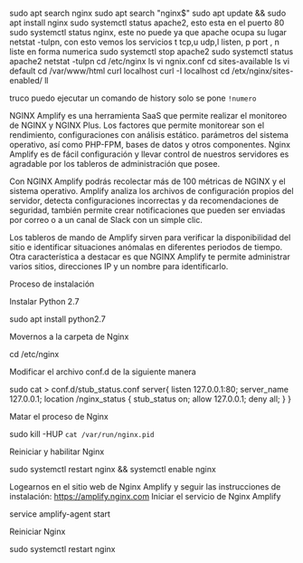 sudo apt search nginx
sudo apt search "nginx$"
sudo apt update && sudo apt install nginx
sudo systemctl status apache2, esto esta en el puerto 80
sudo systemctl status nginx, este no puede ya que apache ocupa su lugar
netstat -tulpn, con esto vemos los servicios t tcp,u udp,l listen, p port , n liste en forma numerica
sudo systemctl stop apache2
sudo systemctl status apache2
netstat -tulpn
cd /etc/nginx
ls
vi ngnix.conf
cd sites-available
ls
vi default
cd /var/www/html
curl localhost
curl -I localhost
cd /etx/nginx/sites-enabled/
ll

truco puedo ejecutar un comando de history solo se pone `!numero`

NGINX Amplify es una herramienta SaaS que permite realizar el monitoreo de NGINX y NGINX Plus. Los factores que permite monitorear son el rendimiento, configuraciones con análisis estático. parámetros del sistema operativo, así como PHP-FPM, bases de datos y otros componentes. Nginx Amplify es de fácil configuración y llevar control de nuestros servidores es agradable por los tableros de administración que posee.

Con NGINX Amplify podrás recolectar más de 100 métricas de NGINX y el sistema operativo. Amplify analiza los archivos de configuración propios del servidor, detecta configuraciones incorrectas y da recomendaciones de seguridad, también permite crear notificaciones que pueden ser enviadas por correo o a un canal de Slack con un simple clic.

Los tableros de mando de Amplify sirven para verificar la disponibilidad del sitio e identificar situaciones anómalas en diferentes periodos de tiempo. Otra característica a destacar es que NGINX Amplify te permite administrar varios sitios, direcciones IP y un nombre para identificarlo.

Proceso de instalación

Instalar Python 2.7

  sudo apt install python2.7

Movernos a la carpeta de Nginx

  cd /etc/nginx

Modificar el archivo conf.d de la siguiente manera

sudo cat > conf.d/stub_status.conf
server{
	listen 127.0.0.1:80;
	server_name 127.0.0.1;
	location /nginx_status {
		stub_status on;
		allow 127.0.0.1;
		deny all;
	}
}

Matar el proceso de Nginx

  sudo kill -HUP `cat /var/run/nginx.pid`

Reiniciar y habilitar Nginx

  sudo systemctl restart nginx && systemctl enable nginx

Logearnos en el sitio web de Nginx Amplify y seguir las instrucciones de instalación: https://amplify.nginx.com
Iniciar el servicio de Nginx Amplify

service amplify-agent start

Reiniciar Nginx

sudo systemctl restart nginx
